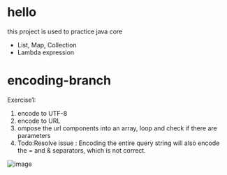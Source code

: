 # hello
this project is used to practice java core
* List, Map, Collection
* Lambda expression

# encoding-branch
Exercise1: 
1. encode to UTF-8
1. encode to URL
1. ompose the url components into an array, loop and check if there are parameters
1. Todo:Resolve issue : Encoding the entire query string will also encode the = and & separators, which is not correct.


![image](https://user-images.githubusercontent.com/89087221/138819458-1bcd295e-ed7a-4028-a365-c23ee8aedd65.png)
